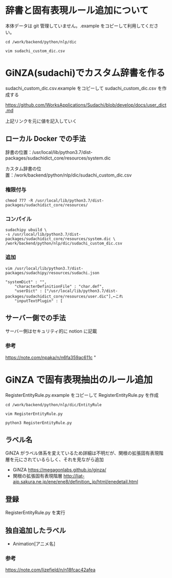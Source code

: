 # 辞書と固有表現ルール追加について

本体データは git 管理していません。.example をコピーして利用してください。

```
cd /work/backend/python/nlp/dic

vim sudachi_custom_dic.csv

```

# GiNZA(sudachi)でカスタム辞書を作る

sudachi_custom_dic.csv.example をコピーして sudachi_custom_dic.csv を作成する

https://github.com/WorksApplications/Sudachi/blob/develop/docs/user_dict.md

上記リンクを元に値を記入していく

## ローカル Docker での手法

辞書の位置：/usr/local/lib/python3.7/dist-packages/sudachidict_core/resources/system.dic

カスタム辞書の位置：/work/backend/python/nlp/dic/sudachi_custom_dic.csv

### 権限付与

```
chmod 777 -R /usr/local/lib/python3.7/dist-packages/sudachidict_core/resources/
```

### コンパイル

```
sudachipy ubuild \
-s /usr/local/lib/python3.7/dist-packages/sudachidict_core/resources/system.dic \
/work/backend/python/nlp/dic/sudachi_custom_dic.csv

```

### 追加

```
vim /usr/local/lib/python3.7/dist-packages/sudachipy/resources/sudachi.json

"systemDict" : "",
    "characterDefinitionFile" : "char.def",
    "userDict" : ["/usr/local/lib/python3.7/dist-packages/sudachidict_core/resources/user.dic"],←これ
    "inputTextPlugin" : [

```

## サーバー側での手法

サーバー側はセキュリティ的に notion に記載

### 参考

https://note.com/npaka/n/n6fa359ac611c
"

# GiNZA で固有表現抽出のルール追加

RegisterEntityRule.py.example をコピーして RegisterEntityRule.py を作成

```
cd /work/backend/python/nlp/dic/EntityRule

vim RegisterEntityRule.py

python3 RegisterEntityRule.py

```

## ラベル名

GiNZA がラベル体系を変えているため詳細は不明だが、関根の拡張固有表現階層を元にされているらしく、それを見ながら追加

-   GiNZA
    https://megagonlabs.github.io/ginza/
-   関根の拡張固有表現階層 http://liat-aip.sakura.ne.jp/ene/ene8/definition_jp/html/enedetail.html

## 登録

RegisterEntityRule.py を実行

## 独自追加したラベル

-   Animation[アニメ名]

### 参考

https://note.com/lizefield/n/n18fcac42afea
